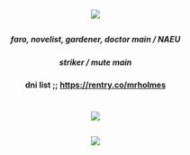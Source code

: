 # <p align="center"> ![](https://i.postimg.cc/vH1YQQFN/tae.gif)

##### <p align="center"> faro, novelist, gardener, doctor main / NAEU
##### <p align="center"> striker / mute main
#### <p align="center"> dni list ;; https://rentry.co/mrholmes

# <p align="center"> ![](https://i.postimg.cc/pd0VWyT3/poop.gif)

#### <p align="center"> ![](https://komarev.com/ghpvc/?username=astrocigarettes) 
